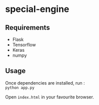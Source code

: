 # special-engine
## Requirements
* Flask  
* Tensorflow  
* Keras  
* numpy  

## Usage  
Once dependencies are installed, run :  
```python app.py```  

Open ```index.html``` in your favourite browser.


